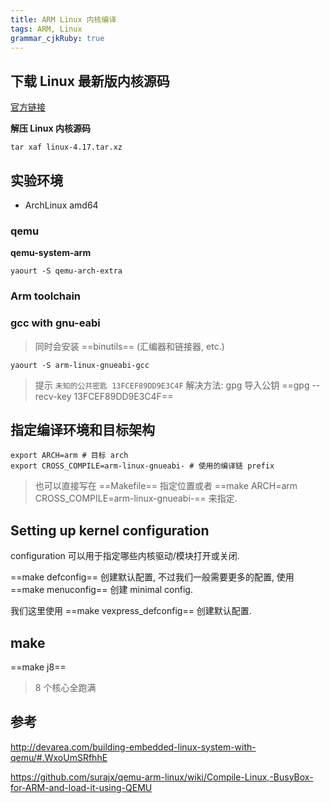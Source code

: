 ```yaml
---
title: ARM Linux 内核编译
tags: ARM, Linux
grammar_cjkRuby: true
---
```



## 下载 Linux 最新版内核源码

[官方链接](https://cdn.kernel.org/pub/linux/kernel/v4.x/linux-4.17.tar.xz)

**解压 Linux 内核源码**

```shell
tar xaf linux-4.17.tar.xz 
```

## 实验环境

* ArchLinux amd64

### qemu

**qemu-system-arm**

```shell
yaourt -S qemu-arch-extra
```

### Arm toolchain

### gcc with gnu-eabi

> 同时会安装 ==binutils== (汇编器和链接器, etc.)


```shell
yaourt -S arm-linux-gnueabi-gcc
```

> 提示 `未知的公共密匙 13FCEF89DD9E3C4F`
> 解决方法: gpg 导入公钥 ==gpg --recv-key 13FCEF89DD9E3C4F==

## 指定编译环境和目标架构

```shell
export ARCH=arm # 目标 arch
export CROSS_COMPILE=arm-linux-gnueabi- # 使用的编译链 prefix
```

> 也可以直接写在 ==Makefile== 指定位置或者 ==make ARCH=arm CROSS_COMPILE=arm-linux-gnueabi-== 来指定.

## Setting up kernel configuration

configuration 可以用于指定哪些内核驱动/模块打开或关闭.

==make defconfig== 创建默认配置, 不过我们一般需要更多的配置, 使用 ==make menuconfig== 创建 minimal config.

我们这里使用 ==make vexpress_defconfig== 创建默认配置.

## make

==make j8==

> 8 个核心全跑满

## 参考

http://devarea.com/building-embedded-linux-system-with-qemu/#.WxoUmSRfhhE

https://github.com/surajx/qemu-arm-linux/wiki/Compile-Linux,-BusyBox-for-ARM-and-load-it-using-QEMU